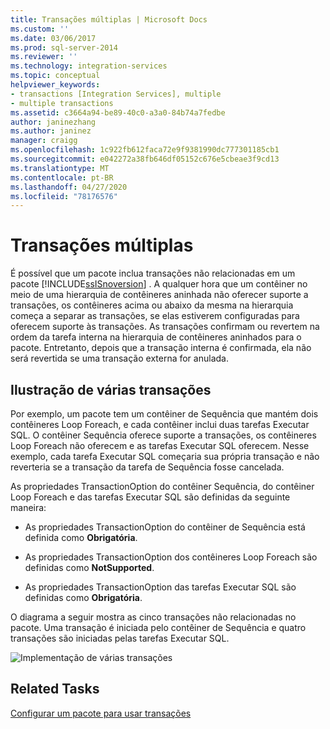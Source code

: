 ```yaml
---
title: Transações múltiplas | Microsoft Docs
ms.custom: ''
ms.date: 03/06/2017
ms.prod: sql-server-2014
ms.reviewer: ''
ms.technology: integration-services
ms.topic: conceptual
helpviewer_keywords:
- transactions [Integration Services], multiple
- multiple transactions
ms.assetid: c3664a94-be89-40c0-a3a0-84b74a7fedbe
author: janinezhang
ms.author: janinez
manager: craigg
ms.openlocfilehash: 1c922fb612faca72e9f9381990dc777301185cb1
ms.sourcegitcommit: e042272a38fb646df05152c676e5cbeae3f9cd13
ms.translationtype: MT
ms.contentlocale: pt-BR
ms.lasthandoff: 04/27/2020
ms.locfileid: "78176576"
---
```

# <a name="multiple-transactions"></a>Transações múltiplas
  É possível que um pacote inclua transações não relacionadas em um pacote [!INCLUDE[ssISnoversion](../includes/ssisnoversion-md.md)] . A qualquer hora que um contêiner no meio de uma hierarquia de contêineres aninhada não oferecer suporte a transações, os contêineres acima ou abaixo da mesma na hierarquia começa a separar as transações, se elas estiverem configuradas para oferecem suporte às transações. As transações confirmam ou revertem na ordem da tarefa interna na hierarquia de contêineres aninhados para o pacote. Entretanto, depois que a transação interna é confirmada, ela não será revertida se uma transação externa for anulada.

## <a name="illustration-of-multiple-transactions"></a>Ilustração de várias transações
 Por exemplo, um pacote tem um contêiner de Sequência que mantém dois contêineres Loop Foreach, e cada contêiner inclui duas tarefas Executar SQL. O contêiner Sequência oferece suporte a transações, os contêineres Loop Foreach não oferecem e as tarefas Executar SQL oferecem. Nesse exemplo, cada tarefa Executar SQL começaria sua própria transação e não reverteria se a transação da tarefa de Sequência fosse cancelada.

 As propriedades TransactionOption do contêiner Sequência, do contêiner Loop Foreach e das tarefas Executar SQL são definidas da seguinte maneira:

-   As propriedades TransactionOption do contêiner de Sequência está definida como **Obrigatória**.

-   As propriedades TransactionOption dos contêineres Loop Foreach são definidas como **NotSupported**.

-   As propriedades TransactionOption das tarefas Executar SQL são definidas como **Obrigatória**.

 O diagrama a seguir mostra as cinco transações não relacionadas no pacote. Uma transação é iniciada pelo contêiner de Sequência e quatro transações são iniciadas pelas tarefas Executar SQL.

 ![Implementação de várias transações](media/mw-dts-trans2.gif "Implementação de várias transações")

## <a name="related-tasks"></a>Related Tasks
 [Configurar um pacote para usar transações](../relational-databases/native-client-ole-db-transactions/transactions.md)


